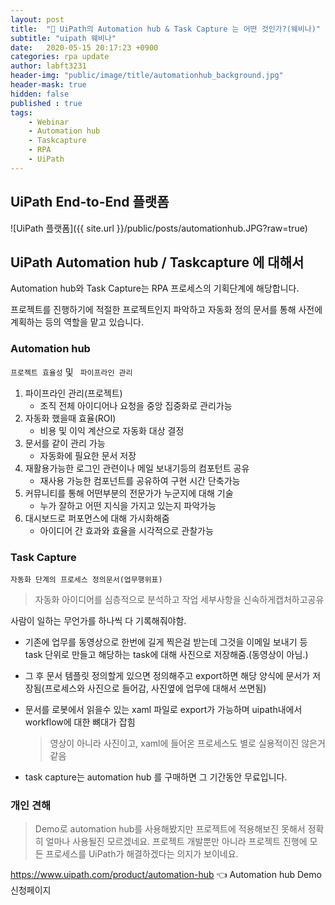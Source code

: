 ```yaml
---
layout: post
title:  "🐜 UiPath의 Automation hub & Task Capture 는 어떤 것인가?(웨비나)"
subtitle: "uipath 웨비나" 
date:   2020-05-15 20:17:23 +0900
categories: rpa update
author: labft3231
header-img: "public/image/title/automationhub_background.jpg"
header-mask: true
hidden: false
published : true
tags:
    - Webinar
    - Automation hub
    - Taskcapture
    - RPA
    - UiPath
---
```


## UiPath End-to-End 플랫폼

![UiPath 플랫폼]({{ site.url }}/public/posts/automationhub.JPG?raw=true)





## UiPath Automation hub / Taskcapture 에 대해서

Automation hub와 Task Capture는 RPA 프로세스의 기획단계에 해당합니다. 

프로젝트를 진행하기에 적절한 프로젝트인지 파악하고 자동화 정의 문서를 통해 사전에 계획하는 등의 역할을 맡고 있습니다. 




### Automation hub 

`프로젝트 효율성` 및 ` 파이프라인 관리`

1. 파이프라인 관리(프로젝트)
   - 조직 전체 아이디어나 요청을 중앙 집중화로 관리가능
2. 자동화 했을때 효율(ROI)
   - 비용 및 이익 계산으로 자동화 대상 결정
3. 문서를 같이 관리 가능
   - 자동화에 필요한 문서 저장
4. 재활용가능한 로그인 관련이나 메일 보내기등의 컴포턴트 공유
   - 재사용 가능한 컴포넌트를 공유하여 구현 시간 단축가능
5. 커뮤니티를 통해 어떤부분의 전문가가 누군지에 대해  기술
   - 누가 잘하고 어떤 지식을 가지고 있는지 파악가능
6. 대시보드로 퍼포먼스에 대해 가시화해줌
   - 아이디어 간 효과와 효율을 시각적으로 관찰가능





### Task Capture

`자동화 단계의 프로세스 정의문서(업무행위표)`

> 자동화 아이디어를 심층적으로 분석하고 작업 세부사항을 신속하게캡처하고공유   



사람이 일하는 무언가를 하나씩 다 기록해줘야함.

- 기존에 업무를 동영상으로 한번에 길게 찍은걸 받는데 그것을 이메일 보내기 등 task 단위로 만들고 해당하는 task에 대해 사진으로 저장해줌.(동영상이 아님.)

- 그 후 문서 템플릿 정의할게 있으면 정의해주고 export하면 해당 양식에 문서가 저장됨(프로세스와 사진으로 들어감, 사진옆에 업무에 대해서 쓰면됨)

- 문서를 로봇에서 읽을수 있는 xaml 파일로 export가 가능하며 uipath내에서 workflow에 대한 뼈대가 잡힘

  > 영상이 아니라 사진이고, xaml에 들어온 프로세스도 별로 실용적이진 않은거 같음 

- task capture는 automation hub 를 구매하면 그 기간동안 무료입니다.



### 개인 견해

> Demo로 automation hub를 사용해봤지만 프로젝트에 적용해보진 못해서 정확히 얼마나 사용될진 모르겠네요. 
> 프로젝트 개발뿐만 아니라 프로젝트 진행에 모든 프로세스를 UiPath가 해결하겠다는 의지가 보이네요. 

<https://www.uipath.com/product/automation-hub> 👈 Automation hub Demo 신청페이지